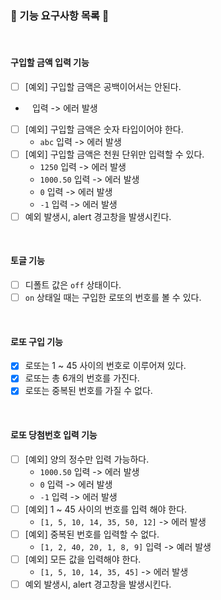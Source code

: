 ### 🎯 기능 요구사항 목록 🎯

<br>

#### 구입할 금액 입력 기능

- [ ] [예외] 구입할 금액은 공백이어서는 안된다.
- ` ` 입력 -> 에러 발생
- [ ] [예외] 구입할 금액은 숫자 타입이어야 한다.
  - `abc` 입력 -> 에러 발생
- [ ] [예외] 구입할 금액은 천원 단위만 입력할 수 있다.
  - `1250` 입력 -> 에러 발생
  - `1000.50` 입력 -> 에러 발생
  - `0` 입력 -> 에러 발생
  - `-1` 입력 -> 에러 발생
- [ ] 예외 발생시, alert 경고창을 발생시킨다.

<br>

#### 토글 기능

- [ ] 디폴트 값은 `off` 상태이다.
- [ ] `on` 상태일 때는 구입한 로또의 번호를 볼 수 있다.

<br>

#### 로또 구입 기능

- [x] 로또는 1 ~ 45 사이의 번호로 이루어져 있다.
- [x] 로또는 총 6개의 번호를 가진다.
- [x] 로또는 중복된 번호를 가질 수 없다.

<br>

#### 로또 당첨번호 입력 기능

- [ ] [예외] 양의 정수만 입력 가능하다.
  - `1000.50` 입력 -> 에러 발생
  - `0` 입력 -> 에러 발생
  - `-1` 입력 -> 에러 발생
- [ ] [예외] 1 ~ 45 사이의 번호를 입력 해야 한다.
  - `[1, 5, 10, 14, 35, 50, 12]` -> 에러 발생
- [ ] [예외] 중복된 번호를 입력할 수 없다.
  - `[1, 2, 40, 20, 1, 8, 9]` 입력 -> 예러 발생
- [ ] [예외] 모든 값을 입력해야 한다.
  - `[1, 5, 10, 14, 35, 45]` -> 에러 발생
- [ ] 예외 발생시, alert 경고창을 발생시킨다.
